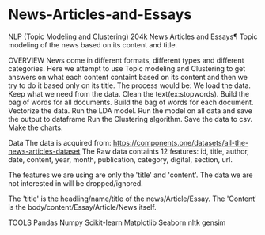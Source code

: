 # News-Articles-and-Essays
NLP (Topic Modeling and Clustering)
204k News Articles and Essays¶
Topic modeling of the news based on its content and title.

OVERVIEW
News come in different formats, different types and different categories. Here we attempt to use Topic modeling and Clustering to get answers on what each content containt based on its content and then we try to do it based only on its title.
The process would be: We load the data. Keep what we need from the data. Clean the text(ex:stopwords).
Build the bag of words for all documents. Build the bag of words for each document.
Vectorize the data. Run the LDA model. Run the model on all data and save the output to dataframe
Run the Clustering algorithm. Save the data to csv. Make the charts.

Data
The data is acquired from: https://components.one/datasets/all-the-news-articles-dataset
The Raw data containts 12 features: id, title, author, date, content, year, month, publication, category, digital, section, url.

The features we are using are only the 'title' and 'content'.
The data we are not interested in will be dropped/ignored.

The 'title' is the headling/name/title of the news/Article/Essay.
The 'Content' is the body/content/Essay/Article/News itself.

TOOLS
Pandas
Numpy
Scikit-learn
Matplotlib
Seaborn
nltk
gensim
